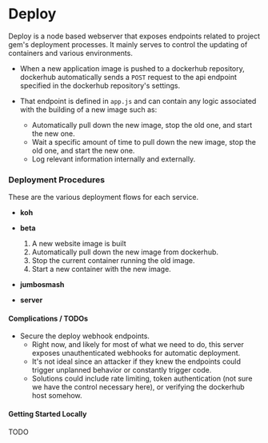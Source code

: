 # Deploy

Deploy is a node based webserver that exposes endpoints related to project gem's deployment processes. It mainly serves to control the updating of containers and various environments.

* When a new application image is pushed to a dockerhub repository, dockerhub automatically sends a `POST` request to the api endpoint specified in the dockerhub repository's settings.

* That endpoint is defined in `app.js` and can contain any logic associated with the building of a new image such as:
  * Automatically pull down the new image, stop the old one, and start the new one.  
  * Wait a specific amount of time to pull down the new image, stop the old one, and start the new one.
  * Log relevant information internally and externally.

### Deployment Procedures

These are the various deployment flows for each service.

* **koh**

* **beta**
  1. A new website image is built
  2. Automatically pull down the new image from dockerhub.
  3. Stop the current container running the old image.
  4. Start a new container with the new image.

* **jumbosmash**

* **server**

#### Complications / TODOs

* Secure the deploy webhook endpoints.
  * Right now, and likely for most of what we need to do, this server exposes unauthenticated webhooks for automatic deployment.
  * It's not ideal since an attacker if they knew the endpoints could trigger unplanned behavior or constantly trigger code.
  * Solutions could include rate limiting, token authentication (not sure we have the control necessary here), or verifying the dockerhub host somehow.

#### Getting Started Locally
TODO 
